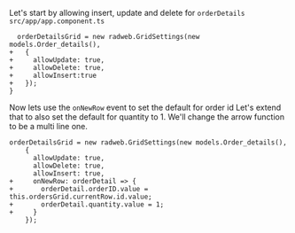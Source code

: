 ﻿Let's start by allowing insert, update and delete for `orderDetails`
`src/app/app.component.ts`
```csdiff
  orderDetailsGrid = new radweb.GridSettings(new models.Order_details(),
+   {
+     allowUpdate: true,
+     allowDelete: true,
+     allowInsert:true
+   });
}
```

Now lets use the `onNewRow` event to set the default for order id
Let's extend that to also set the default for quantity to 1. We'll change the arrow function to be a multi line one.

```csdiff
orderDetailsGrid = new radweb.GridSettings(new models.Order_details(),
    {
      allowUpdate: true,
      allowDelete: true,
      allowInsert: true,
+     onNewRow: orderDetail => {
+       orderDetail.orderID.value = this.ordersGrid.currentRow.id.value;
+       orderDetail.quantity.value = 1;
+     }
    });
```